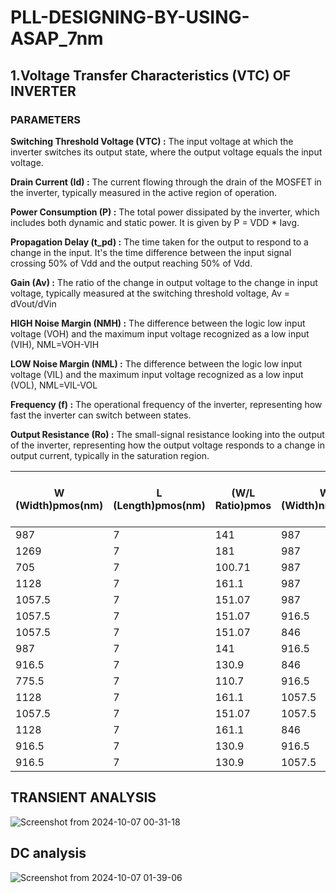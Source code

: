 # PLL-DESIGNING-BY-USING-ASAP_7nm



## 1.Voltage Transfer Characteristics (VTC) OF INVERTER
### PARAMETERS 
**Switching Threshold Voltage (VTC) :** The input voltage at which the inverter switches its output state, where the output voltage equals the input voltage.

**Drain Current (Id) :** The current flowing through the drain of the MOSFET in the inverter, typically measured in the active region of operation.

**Power Consumption (P) :** The total power dissipated by the inverter, which includes both dynamic and static power. It is given by P = VDD * Iavg.

**Propagation Delay (t_pd) :** The time taken for the output to respond to a change in the input. It's the time difference between the input signal crossing 50% of Vdd and the output reaching 50% of Vdd.

**Gain (Av) :** The ratio of the change in output voltage to the change in input voltage, typically measured at the switching threshold voltage, Av = dVout/dVin 

**HIGH Noise Margin (NMH) :** The difference between the logic low input voltage (VOH) and the maximum input voltage recognized as a low input (VIH), NML=VOH-VIH

**LOW Noise Margin (NML) :** The difference between the logic low input voltage (VIL) and the maximum input voltage recognized as a low input (VOL), NML=VIL-VOL

**Frequency (f) :** The operational frequency of the inverter, representing how fast the inverter can switch between states.

**Output Resistance (Ro) :** The small-signal resistance looking into the output of the inverter, representing how the output voltage responds to a change in output current, typically in the saturation region.

| W (Width)pmos(nm) | L (Length)pmos(nm) |  (W/L Ratio)pmos |  W (Width)nmos(nm) |L (Length)nmos(nm) |(W/L Ratio)nmos| Switching Threshold Voltage (VTC)(v) | Drain Current (Id) (uA) | Propagation Delay (t_pd) (ps) | Gain (Av) | Noise Margin (NMH) |Noise Margin (NML) |
|------|------|------------------------------------|-------------------------|-----------------------|-------------------------------|-----------|------------------------|--------------------|-------------|------------|-----------------|
|987     | 7   |141    | 987                 |  7      | 141                           |.3447      |226.56       | .6086     | 6.48     | .194                           |.176        |
|1269    | 7   |181    | 987                 |  7      | 141                           |.36212     |252.95       | .91331    | 6.434    | .165                           |.198       |
|705     |   7 |100.71 | 987                 |   7     | 141                           |.39323     |192.98       | .21734    | 6.473    | .235                           | .133      |
|1128    |   7 |161.1  | 987                 |   7     | 141                           |.35401     |240.11       | .76929    | 6.429    |  .236                          | .144      |
|1057.5  |  7  |151.07 | 987                 |   7     | 141                           |.34955     |240          | .69124    | 6.43     | .202                           |  ..163      |
|1057.5  | 7   |151.07 | 916.5               |   7     | 130.9                         |.35467     |224.16       | .78088    | 6.43     | .179                             |..186      |           
|1057.5  | 7   |151.07 | 846                 |   7     | 120.8                         |.36018     |216          | .87849    | 6.343    | .17                             | .194      |    
| 987    | 7   |141    | 916.5               |   7     | 130.9                         |.34991     |219.31       | .69745    | 6.425    | .187                             |.177     |      
|916.5   | 7   |130.9  | 846                 |   7     | 120.8                         |.35032     |201.31       | .7047     | 6.426    | .185                             |.179         |     
|775.5   | 7   |110.7  | 916.5               |   7     | 130.9                         |.3508      |185.4        | .71326    | 6.43     | .184                             |.179        |     
|1128    | 7   |161.1  | 1057.5              |   7     | 151.07                        |.34925     |249.75       | .68584    | 6.424    | .187                             |.177         |    
|1057.5  | 7   |151.07 | 1057.5              |   7     | 151.07                        |.34478     |243          | .60864    | 6.424    | .196                             |.168           |   
|1128    | 7   |161.1  | 846                 |   7     | 120.8                         |.364       |219.8        | .95785    | 6.44     | .162                             |.202           |  
|916.5   | 7   |130.9  | 916.5               |   7     | 130.9                         |.356       |191.93       | .81027    | 6.426    | .175                             |.188             |
|916.5   | 7   |130.9  | 1057.5              |   7     | 151.07                        |.334       |226          | .43957    | 6.435    | .211                             |.154             |









## TRANSIENT ANALYSIS

![Screenshot from 2024-10-07 00-31-18](https://github.com/user-attachments/assets/0b782a1b-c7d7-4cf1-9e76-a67e3a6a9bb8)

## DC analysis

![Screenshot from 2024-10-07 01-39-06](https://github.com/user-attachments/assets/dce59d35-70f5-4e0e-977d-0bf9a0835ae2)
